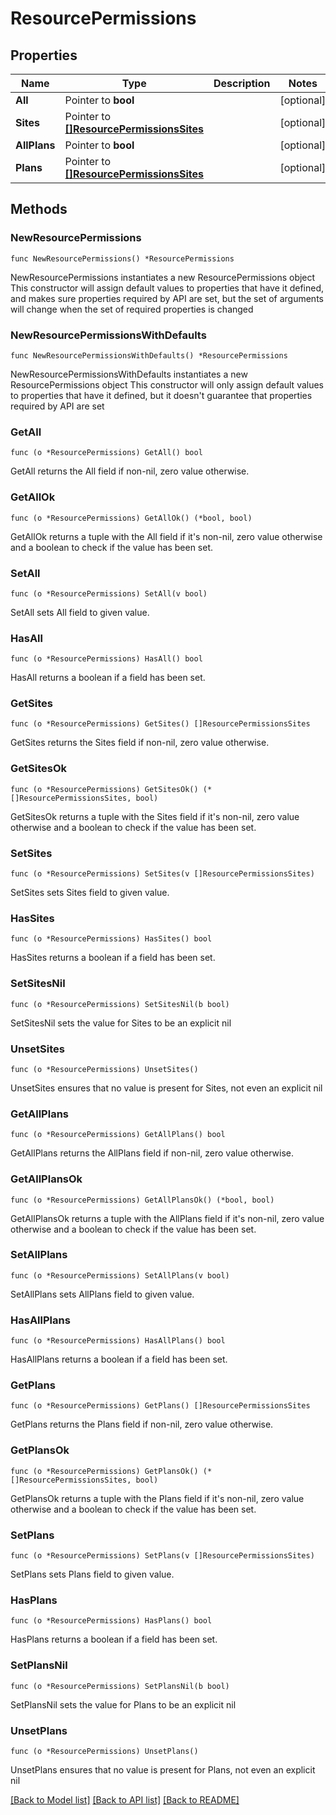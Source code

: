 # ResourcePermissions

## Properties

Name | Type | Description | Notes
------------ | ------------- | ------------- | -------------
**All** | Pointer to **bool** |  | [optional] 
**Sites** | Pointer to [**[]ResourcePermissionsSites**](ResourcePermissionsSites.md) |  | [optional] 
**AllPlans** | Pointer to **bool** |  | [optional] 
**Plans** | Pointer to [**[]ResourcePermissionsSites**](ResourcePermissionsSites.md) |  | [optional] 

## Methods

### NewResourcePermissions

`func NewResourcePermissions() *ResourcePermissions`

NewResourcePermissions instantiates a new ResourcePermissions object
This constructor will assign default values to properties that have it defined,
and makes sure properties required by API are set, but the set of arguments
will change when the set of required properties is changed

### NewResourcePermissionsWithDefaults

`func NewResourcePermissionsWithDefaults() *ResourcePermissions`

NewResourcePermissionsWithDefaults instantiates a new ResourcePermissions object
This constructor will only assign default values to properties that have it defined,
but it doesn't guarantee that properties required by API are set

### GetAll

`func (o *ResourcePermissions) GetAll() bool`

GetAll returns the All field if non-nil, zero value otherwise.

### GetAllOk

`func (o *ResourcePermissions) GetAllOk() (*bool, bool)`

GetAllOk returns a tuple with the All field if it's non-nil, zero value otherwise
and a boolean to check if the value has been set.

### SetAll

`func (o *ResourcePermissions) SetAll(v bool)`

SetAll sets All field to given value.

### HasAll

`func (o *ResourcePermissions) HasAll() bool`

HasAll returns a boolean if a field has been set.

### GetSites

`func (o *ResourcePermissions) GetSites() []ResourcePermissionsSites`

GetSites returns the Sites field if non-nil, zero value otherwise.

### GetSitesOk

`func (o *ResourcePermissions) GetSitesOk() (*[]ResourcePermissionsSites, bool)`

GetSitesOk returns a tuple with the Sites field if it's non-nil, zero value otherwise
and a boolean to check if the value has been set.

### SetSites

`func (o *ResourcePermissions) SetSites(v []ResourcePermissionsSites)`

SetSites sets Sites field to given value.

### HasSites

`func (o *ResourcePermissions) HasSites() bool`

HasSites returns a boolean if a field has been set.

### SetSitesNil

`func (o *ResourcePermissions) SetSitesNil(b bool)`

 SetSitesNil sets the value for Sites to be an explicit nil

### UnsetSites
`func (o *ResourcePermissions) UnsetSites()`

UnsetSites ensures that no value is present for Sites, not even an explicit nil
### GetAllPlans

`func (o *ResourcePermissions) GetAllPlans() bool`

GetAllPlans returns the AllPlans field if non-nil, zero value otherwise.

### GetAllPlansOk

`func (o *ResourcePermissions) GetAllPlansOk() (*bool, bool)`

GetAllPlansOk returns a tuple with the AllPlans field if it's non-nil, zero value otherwise
and a boolean to check if the value has been set.

### SetAllPlans

`func (o *ResourcePermissions) SetAllPlans(v bool)`

SetAllPlans sets AllPlans field to given value.

### HasAllPlans

`func (o *ResourcePermissions) HasAllPlans() bool`

HasAllPlans returns a boolean if a field has been set.

### GetPlans

`func (o *ResourcePermissions) GetPlans() []ResourcePermissionsSites`

GetPlans returns the Plans field if non-nil, zero value otherwise.

### GetPlansOk

`func (o *ResourcePermissions) GetPlansOk() (*[]ResourcePermissionsSites, bool)`

GetPlansOk returns a tuple with the Plans field if it's non-nil, zero value otherwise
and a boolean to check if the value has been set.

### SetPlans

`func (o *ResourcePermissions) SetPlans(v []ResourcePermissionsSites)`

SetPlans sets Plans field to given value.

### HasPlans

`func (o *ResourcePermissions) HasPlans() bool`

HasPlans returns a boolean if a field has been set.

### SetPlansNil

`func (o *ResourcePermissions) SetPlansNil(b bool)`

 SetPlansNil sets the value for Plans to be an explicit nil

### UnsetPlans
`func (o *ResourcePermissions) UnsetPlans()`

UnsetPlans ensures that no value is present for Plans, not even an explicit nil

[[Back to Model list]](../README.md#documentation-for-models) [[Back to API list]](../README.md#documentation-for-api-endpoints) [[Back to README]](../README.md)


